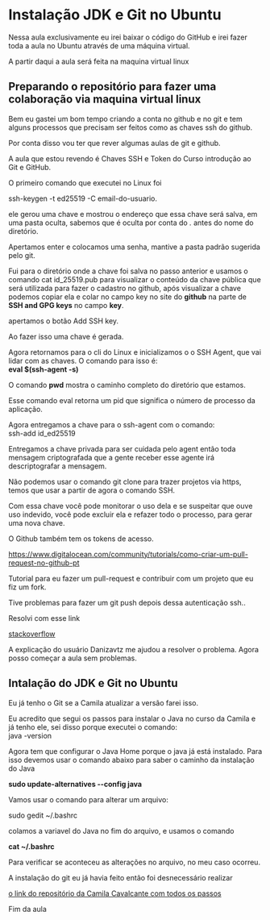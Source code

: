 # Instalação JDK e Git no Ubuntu

Nessa aula exclusivamente eu irei baixar o código do GitHub e irei fazer toda a aula no Ubuntu através de uma máquina virtual.

A partir daqui a aula será feita na maquina virtual linux 

## Preparando o repositório para fazer uma colaboração via maquina virtual linux

Bem eu gastei um bom tempo criando a conta no github e no git e tem alguns processos que precisam ser feitos como as chaves ssh do github.

Por conta disso vou ter que rever algumas aulas de git e github.

A aula que estou revendo é Chaves SSH e Token do Curso introdução ao Git e GitHub.

O primeiro comando que executei no Linux foi

ssh-keygen -t ed25519 -C email-do-usuario.

ele gerou uma chave e mostrou o endereço que essa chave será salva, em uma pasta oculta, sabemos que é oculta por conta do *.* antes do nome do diretório.

Apertamos enter e colocamos uma senha, mantive a pasta padrão sugerida pelo git.

Fui para o diretório onde a chave foi salva no passo anterior e usamos o comando cat id_25519.pub para visualizar o conteúdo da chave pública que será utilizada para fazer o cadastro no github, após visualizar a chave podemos copiar ela e colar no campo key no site do **github** na parte de **SSH and GPG keys** no campo **key**.  

apertamos o botão Add SSH key.

Ao fazer isso uma chave é gerada.

Agora retornamos para o cli do Linux e inicializamos o o SSH Agent, que vai lidar com as chaves. O comando para isso é:  
**eval $(ssh-agent -s)**  

O comando **pwd** mostra o caminho completo do diretório que estamos.

Esse comando eval retorna um pid que significa o número de processo da aplicação.  

Agora entregamos a chave para o ssh-agent com o comando:  
ssh-add id_ed25519

Entregamos a chave privada para ser cuidada pelo agent então toda mensagem criptografada que a gente receber esse agente irá descriptografar a mensagem.  

Não podemos usar o comando git clone para trazer projetos via https, temos que usar a partir de agora o comando SSH.

Com essa chave você pode monitorar o uso dela e se suspeitar que ouve uso indevido, você pode excluir ela e refazer todo o processo, para gerar uma nova chave.  

O Github também tem os tokens de acesso.

https://www.digitalocean.com/community/tutorials/como-criar-um-pull-request-no-github-pt

Tutorial para eu fazer um pull-request e contribuir com um projeto que eu fiz um fork.

Tive problemas para fazer um git push depois dessa autenticação ssh..

Resolvi com esse link 

[stackoverflow](https://pt.stackoverflow.com/questions/551419/problemas-ao-realizar-o-push-no-git) 

A explicação do usuário Danizavtz me ajudou a resolver o problema. Agora posso começar a aula sem problemas.

## Intalação do JDK e Git no Ubuntu

Eu já tenho o Git se a Camila atualizar a versão farei isso.

Eu acredito que segui os passos para instalar o Java no curso da Camila e já tenho ele, sei disso porque executei o comando:  
java -version 

Agora tem que configurar o Java Home porque o java já está instalado. Para isso devemos usar o comando abaixo para saber o caminho da instalação do Java  

**sudo update-alternatives --config java** 

Vamos usar o comando para alterar um arquivo:  

sudo gedit ~/.bashrc

colamos a variavel do Java no fim do arquivo, e usamos o comando 

**cat ~/.bashrc** 

Para verificar se aconteceu as alterações no arquivo, no meu caso ocorreu.

A instalação do git eu já havia feito então foi desnecessário realizar

[o link do repositório da Camila Cavalcante com todos os passos](https://github.com/cami-la/curso-dio-dominando-ides-java)

Fim da aula
